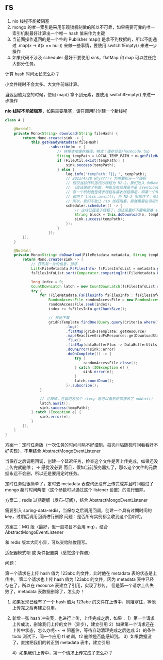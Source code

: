 # rs

1. nio 线程不能被阻塞
2. mongo 的唯一索引是采用乐观锁机制做的所以不可靠，如果需要可靠的唯一索引机制最好计算出一个唯一 hash 值来作为主键
3. 当前面操作返回的是一个空的 Publisher map() 是拿不到数据的，所以不能通过 .map(x -> if(x == null)) 来做一些事情，要使用 switchIfEmpty() 来进一步操作
4. 如果代码不涉及 scheduler 最好不要使用 sink，flatMap 和 map 可以胜任绝大部分任务。


计算 hash 时间太长怎么办？

小文件耗时不会太多。大文件前端计算。

当返回值为空的时候，使用 map() 拿不到元素，要使用 switchIfEmpty() 来进一步操作

**nio 线程不能被阻塞**，如果需要阻塞，请在调用时创建一个新线程

```java
class A {

    @NotNull
    private Mono<String> download(String fileHash) {
        return Mono.create(sink -> {
            this.getReadyMetadata(fileHash)
                    .subscribe(m -> {
                        // 拼接本地缓存路径，格式：缓存目录/hashcode.tmp
                        String tempPath = LOCAL_TEMP_PATH + m.getFileHash() + SUFFIX;
                        if (FileUtil.exist(tempPath)) {
                            sink.success(tempPath);
                        } else {
                            log.info("tempPath：「{}」", tempPath);
                            // 2021/4/28 why????? 为啥要新开一个线程
                            // 假设当前代码运行的线程为 N2-2，我们进入 doDownload() 方法，里面有一个循环，也是使用 N2-2 线程发送两个请求
                            // （应该是做了判断，判断当前线程是不是 EventLoopGroup 中的线程，如果不是才会进行线程的切换），可能 mongo 内部
                            // 有一个机制就是请求线程与接收线程绑定，即第一个请求用 N2-2 接收，第二个请求用 N2-3 接收，因为我们 for 循环之后
                            // 调用了 latch.await(); 将 N2-2 阻塞住了，所以当消息来了之后 N2-2 无法接收，所以程序一直无法停止。
                            // 所以，我们不能让 nio 线程阻塞，那就需要在调用时重新创建一个线程了。
                            scheduler.schedule(() -> {
                                // 这块已经是子线程了，但还是最好不要用阻塞 api 吧
                                String block = this.doDownload(m, tempPath).block();
                                sink.success(tempPath);
                            });
                        }
                    });
        });
    }

    @NotNull
    private Mono<String> doDownload(FileMetadata metadata, String tempPath) {
        return Mono.create(sink -> {
            // 获取每一片的信息，排序
            List<FileMetadata.FsFilesInfo> fsFilesInfoList = metadata.getFsFilesInfoList();
            fsFilesInfoList.sort(Comparator.comparingInt(FileMetadata.FsFilesInfo::getChunk));

            long index = 0;
            CountDownLatch latch = new CountDownLatch(fsFilesInfoList.size());
            try {
                for (FileMetadata.FsFilesInfo fsFilesInfo : fsFilesInfoList) {
                    RandomAccessFile randomAccessFile = new RandomAccessFile(tempPath, "rw");
                    randomAccessFile.seek(index);
                    index += fsFilesInfo.getChunkSize();

                    // 开始下载
                    gridFsTemplate.findOne(Query.query(Criteria.where("_id").is(fsFilesInfo.getFsFilesId())))
                            .log()
                            .flatMap(gridFsTemplate::getResource)
                            .map(ReactiveGridFsResource::getDownloadStream)
                            .flux()
                            .flatMap(dataBufferFlux -> DataBufferUtils.write(dataBufferFlux, randomAccessFile.getChannel()))
                            .doOnError(sink::error)
                            .doOnComplete(() -> {
                                try {
                                    randomAccessFile.close();
                                } catch (IOException e) {
                                    sink.error(e);
                                }
                                latch.countDown();
                            }).subscribe();
                }

                // 注释掉，在调用方加个 sleep 就可以看到正常接收了 onNext()
                latch.await();
                sink.success(tempPath);
            } catch (Exception e) {
                sink.error(e);
            }
        });
    }
}
```

方案一：定时任务版（一次任务的时间间隔不好控制，每次间隔随机时间看看好不好实现），不用结合 AbstractMongoEventListener

当保存之后调用回调，创建一个延迟任务，检查这个文件是否上传完成，如果还没上传完就删除； -> 感觉没必要
而且，假如当前服务器挂了，那么这个文件的元数据永远不会删，所以还是要用定时任务。

定时任务就很简单了，定时去 metadata 表查询还没有上传完成并且时间超过了 mongo 超时时间两倍（这个参数可以通过这个 listener 设置）的进行删除。


方案二：redis 过期键版（发布-订阅），结合 AbstractMongoEventListener

需要引入 spring-data-redis，当保存之后调用回调，创建一个具有过期时间的 key，过期后调用回调进行删除
问题：是否所有实例都会收到这个监听呢。

方案三：MQ 版（最好，但一般项目不会用 mq），结合 AbstractMongoEventListener

和 redis 版本大同小异，可以交给陆俊翔写。


适配器模式呗 或 条件配置类（感觉这个靠谱）

问题：

第一个请求在上传 hash 值为 123abc 的文件，此时他在 metadata 表的状态是上传中。
第二个请求也上传 hash 值为 123abc 的文件，因为 metadata 表中已经存在了，所以在 resource 表建立了引用，实现了秒传。
但是第一个请求上传失败了，metadata 表数据删除了，怎么办！

1. 如果发现已经有了一个 hash 值为 123abc 的文件在上传中，则阻塞住，等他上传完之后再建立引用。
2. 新增一张 hash 冲突表，也进行上传，上传完成之后，如果：
    1）第一个请求上传成功，删除我们上传的文件（异步），建立引用
    2）如果第一个请求还在上传中状态，怎么办呢~~ -> 阻塞住，等待自动清理完成之后达成 3）的条件
        todo 测试下，同一个应用 t1 轮训，t2 删除是否能感知到。
    3）如果数据没了，直接把我们的转正到 metadata 表中，建立引用

    4）如果我们上传中，第一个请求上传完成了怎么办？